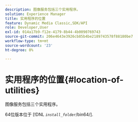 ```yaml
---
description: 图像服务包括三个实用程序。
solution: Experience Manager
title: 实用程序的位置
feature: Dynamic Media Classic,SDK/API
role: Developer,User
exl-id: 014a17b9-f12e-4179-8b44-4b0090769743
source-git-commit: 206e4643e3926cb85b4be2189743578f88180be7
workflow-type: tm+mt
source-wordcount: '23'
ht-degree: 0%

---
```


# 实用程序的位置{#location-of-utilities}

图像服务包括三个实用程序。

64位版本位于 [!DNL *`install_folder`*/bin64/].
